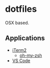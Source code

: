 # dotfiles

OSX based.

## Applications
- [iTerm2](https://iterm2.com/)
  - [oh-my-zsh](https://ohmyz.sh/#install)
- [VS Code](https://code.visualstudio.com/)
